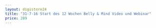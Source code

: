 ```yaml
---
layout: digistore24
title: "31-7-16 Start des 12 Wochen Belly & Mind Video und Webinar"
price: 289
---
```

